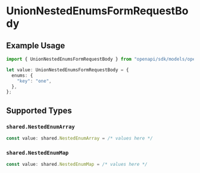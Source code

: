# UnionNestedEnumsFormRequestBody

## Example Usage

```typescript
import { UnionNestedEnumsFormRequestBody } from "openapi/sdk/models/operations";

let value: UnionNestedEnumsFormRequestBody = {
  enums: {
    "key": "one",
  },
};
```

## Supported Types

### `shared.NestedEnumArray`

```typescript
const value: shared.NestedEnumArray = /* values here */
```

### `shared.NestedEnumMap`

```typescript
const value: shared.NestedEnumMap = /* values here */
```

